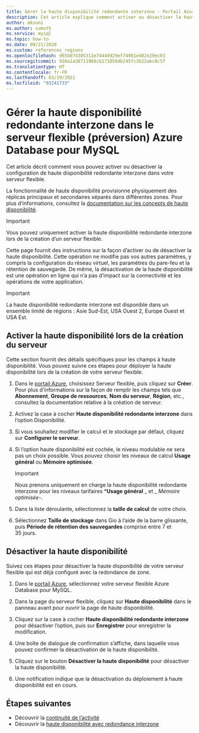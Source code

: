 ```yaml
---
title: Gérer la haute disponibilité redondante interzone - Portail Azure - Serveur flexible Azure Database pour MySQL
description: Cet article explique comment activer ou désactiver la haute disponibilité redondante interzone dans le serveur flexible Azure Database pour MySQL à l’aide du Portail Azure.
author: mksuni
ms.author: sumuth
ms.service: mysql
ms.topic: how-to
ms.date: 09/21/2020
ms.custom: references_regions
ms.openlocfilehash: d65b074385311e74444929ef74901e402e29ec03
ms.sourcegitcommit: 910a1a38711966cb171050db245fc3b22abc8c5f
ms.translationtype: HT
ms.contentlocale: fr-FR
ms.lasthandoff: 03/19/2021
ms.locfileid: "93241733"
---
```

# <a name="manage-zone-redundant-high-availability-in-azure-database-for-mysql-flexible-server-preview"></a>Gérer la haute disponibilité redondante interzone dans le serveur flexible (préversion) Azure Database pour MySQL

Cet article décrit comment vous pouvez activer ou désactiver la configuration de haute disponibilité redondante interzone dans votre serveur flexible.

La fonctionnalité de haute disponibilité provisionne physiquement des réplicas principaux et secondaires séparés dans différentes zones. Pour plus d’informations, consultez la [documentation sur les concepts de haute disponibilité](./concepts/../concepts-high-availability.md). 

> [!IMPORTANT]
> Vous pouvez uniquement activer la haute disponibilité redondante interzone lors de la création d’un serveur flexible.

Cette page fournit des instructions sur la façon d’activer ou de désactiver la haute disponibilité. Cette opération ne modifie pas vos autres paramètres, y compris la configuration du réseau virtuel, les paramètres du pare-feu et la rétention de sauvegarde. De même, la désactivation de la haute disponibilité est une opération en ligne qui n’a pas d’impact sur la connectivité et les opérations de votre application.

> [!IMPORTANT]
> La haute disponibilité redondante interzone est disponible dans un ensemble limité de régions : Asie Sud-Est, USA Ouest 2, Europe Ouest et USA Est.  

## <a name="enable-high-availability-during-server-creation"></a>Activer la haute disponibilité lors de la création du serveur

Cette section fournit des détails spécifiques pour les champs à haute disponibilité. Vous pouvez suivre ces étapes pour déployer la haute disponibilité lors de la création de votre serveur flexible.

1.  Dans le [portail Azure](https://portal.azure.com/), choisissez Serveur flexible, puis cliquez sur **Créer**.  Pour plus d’informations sur la façon de remplir les champs tels que **Abonnement**, **Groupe de ressources**, **Nom du serveur**, **Région**, etc., consultez la documentation relative à la création de serveur.

2.  Activez la case à cocher **Haute disponibilité redondante interzone** dans l’option Disponibilité.

3.  Si vous souhaitez modifier le calcul et le stockage par défaut, cliquez sur **Configurer le serveur**.

4.  Si l’option haute disponibilité est cochée, le niveau modulable ne sera pas un choix possible. Vous pouvez choisir les niveaux de calcul **Usage général** ou **Mémoire optimisée**.

    > [!IMPORTANT]
    > Nous prenons uniquement en charge la haute disponibilité redondante interzone pour les niveaux tarifaires ***Usage général** _ et _ *_Mémoire optimisée_*-.

5.  Dans la liste déroulante, sélectionnez la **taille de calcul** de votre choix.

6.  Sélectionnez **Taille de stockage** dans Gio à l’aide de la barre glissante, puis **Période de rétention des sauvegardes** comprise entre 7 et 35 jours.   

## <a name="disable-high-availability"></a>Désactiver la haute disponibilité

Suivez ces étapes pour désactiver la haute disponibilité de votre serveur flexible qui est déjà configuré avec la redondance de zone.

1.  Dans le [portail Azure](https://portal.azure.com/), sélectionnez votre serveur flexible Azure Database pour MySQL.

2.  Dans la page du serveur flexible, cliquez sur **Haute disponibilité** dans le panneau avant pour ouvrir la page de haute disponibilité.

3.  Cliquez sur la case à cocher **Haute disponibilité redondante interzone** pour désactiver l’option, puis sur **Enregistrer** pour enregistrer la modification.

4.  Une boîte de dialogue de confirmation s’affiche, dans laquelle vous pouvez confirmer la désactivation de la haute disponibilité.

5.  Cliquez sur le bouton **Désactiver la haute disponibilité** pour désactiver la haute disponibilité.

6.  Une notification indique que la désactivation du déploiement à haute disponibilité est en cours.

## <a name="next-steps"></a>Étapes suivantes

-   Découvrir la [continuité de l’activité](./concepts-business-continuity.md)
-   Découvrir la [haute disponibilité avec redondance interzone](./concepts-high-availability.md)
